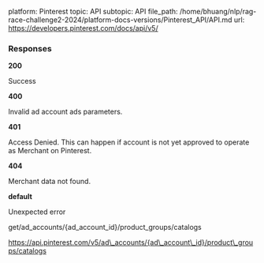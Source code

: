platform: Pinterest
topic: API
subtopic: API
file_path: /home/bhuang/nlp/rag-race-challenge2-2024/platform-docs-versions/Pinterest_API/API.md
url: https://developers.pinterest.com/docs/api/v5/

### Responses

**200**

Success

**400**

Invalid ad account ads parameters.

**401**

Access Denied. This can happen if account is not yet approved to operate as Merchant on Pinterest.

**404**

Merchant data not found.

**default**

Unexpected error

get/ad\_accounts/{ad\_account\_id}/product\_groups/catalogs

https://api.pinterest.com/v5/ad\_accounts/{ad\_account\_id}/product\_groups/catalogs